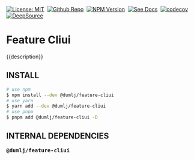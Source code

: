 <!-- This file is dynamically generated. please edit in __readme__ -->

[![License: MIT](https://img.shields.io/badge/License-MIT-4c1.svg)](https://opensource.org/licenses/MIT)&nbsp;
[![Github Repo](https://img.shields.io/badge/GITHUB-REPO-0?logo=github)](https://github.com/dumlj/dumlj-build/tree/main/@feature/feature-cliui)&nbsp;
[![NPM Version](https://badge.fury.io/js/@dumlj%2Ffeature-cliui.svg)](https://www.npmjs.com/package/@dumlj/feature-cliui)&nbsp;
[![See Docs](https://img.shields.io/badge/see-docs-blue?logo=dumi&logoColor=green)](https://dumlj.github.io/dumlj-build/docs)&nbsp;
[![codecov](https://codecov.io/gh/dumlj/dumlj-build/graph/badge.svg?token=ELV5W1H0C0)](https://codecov.io/gh/dumlj/dumlj-build)&nbsp;
[![DeepSource](https://app.deepsource.com/gh/dumlj/dumlj-build.svg/?label=active+issues&show_trend=true&token=YtSFFZ702Q016pjWlBWT30Iy)](https://app.deepsource.com/gh/dumlj/dumlj-build/)&nbsp;

# Feature Cliui

{{description}}

## INSTALL

```bash
# use npm
$ npm install --dev @dumlj/feature-cliui
# use yarn
$ yarn add --dev @dumlj/feature-cliui
# use pnpm
$ pnpm add @dumlj/feature-cliui -D
```

## INTERNAL DEPENDENCIES

<pre>
<b>@dumlj/feature-cliui</b>

</pre>
